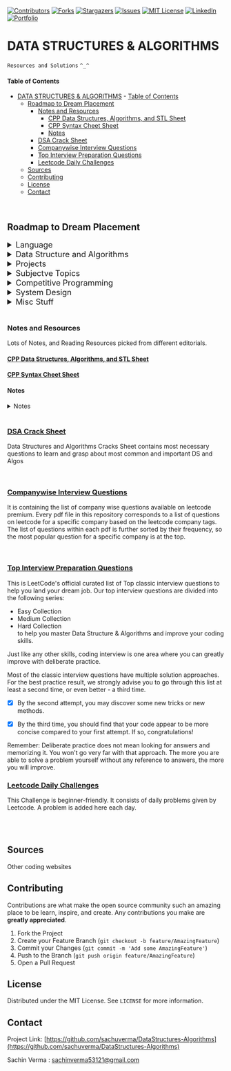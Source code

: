 [![Contributors][contributors-sachu]][contributors-url]
[![Forks][forks-sachu]][forks-url]
[![Stargazers][stars-sachu]][stars-url]
[![Issues][issues-sachu]][issues-url]
[![MIT License][license-sachu]][license-url]
[![LinkedIn][linkedin-sachu]][linkedin-url]
[![Portfolio][portfolio-sachu]][portfolio-url]

# DATA STRUCTURES & ALGORITHMS
`Resources and Solutions` `^_^`


#### Table of Contents

- [DATA STRUCTURES & ALGORITHMS](#data-structures--algorithms)
      - [Table of Contents](#table-of-contents)
  - [Roadmap to Dream Placement](#roadmap-to-dream-placement)
    - [Notes and Resources](#notes-and-resources)
      - [CPP Data Structures, Algorithms, and STL Sheet](#cpp-data-structures-algorithms-and-stl-sheet)
      - [CPP Syntax Cheet Sheet](#cpp-syntax-cheet-sheet)
      - [Notes](#notes)
    - [DSA Crack Sheet](#dsa-crack-sheet)
    - [Companywise Interview Questions](#companywise-interview-questions)
    - [Top Interview Preparation Questions](#top-interview-preparation-questions)
    - [Leetcode Daily Challenges](#leetcode-daily-challenges)
  - [Sources](#sources)
  - [Contributing](#contributing)
  - [License](#license)
  - [Contact](#contact)
  

<br />

## Roadmap to Dream Placement
<details>
  <summary style="font-size:1.15rem;">Language</summary>
  
  - Intent
    * Familiarity with Syntax
    * Familiarity with all keywords & Basic Concepts
    * main focus is on, that are you comfortable in writing code with your preferred language
  - Choices
     * C++
       * Refrences: 
         * [cpprefrences](https://en.cppreference.com/w/cpp)
         * [tutorialspoint](https://www.tutorialspoint.com/cplusplus/index.htm)
         * [cplusplus](http://www.cplusplus.com/reference/)
       * Time Required:
         * 1-2 weeks
         * 1-2 hrs/day
     * Java
       * Refrences:
         * [Tutorialpoint](https://www.tutorialspoint.com/java/index.htm)
         * [GFG](https://www.geeksforgeeks.org/java/)
       * Time Required: same as above
     * Python
       * Refrences:
         * [Tutorialspoint](https://www.tutorialspoint.com/python/index.htm)
         * [w3schools](https://www.w3schools.com/python/)
       * Time Required: same as above
       * **Important Callout:** Some companies don't allow python as a coice in their online coding test, so prepare accordingly
</details>

<details>
  <summary style="font-size:1.15rem;">Data Structure and Algorithms</summary>

  * Without this, No Software Engineering Interview, in a tech giant can be cracked
    * Follow the DSA Crack Sheet List given below
    * Time Required
      * 2-3 months
      * 6-8 questions/day
      * 3-6 hrs/day

</details>

<details>
  <summary style="font-size:1.15rem;">Projects</summary>
  
  * You need some projects to showcase your skills to your interviewer
    * Choices
      * Mobile Development
      * Web Development
      * Machine Leraning
      * Some other stuff (like, Blockchain, IOT, etc)
    * Time Required: 3 months (doing on weekends 6-8 hours)

</details>

<details>
  <summary style="font-size:1.15rem;">Subjectve Topics</summary>
  
  * Do a Subsequent reading, revision any day you get time
    * Operating System
    * OOPS, Object Oriented Skills
    * DBMS, Databse Management
    * Computer Networking
  
</details>

<details>
  <summary style="font-size:1.15rem;">Competitive Programming</summary>

  * CP needs time, it's not somthing thant you can master in 2 months, We will get comfortable with online platorms and get a taste of competitive programming
  * Leetcode questions nearly 150-200 questions
    * Category  
      * Easy: 30%
      * Medium: 50%
      * Hard: 20%
  * If time allows then go for Codeforces div2 Level A,B and C question
  * Time Required
    * 150-200 Questions
    * 2 months
    * 3-4 Ques/day

</details>

<details>
  <summary style="font-size:1.15rem;">System Design</summary>

  * Tech Level
    * System's overview like we will use this queue with DynamoDB and a acheduler with justification of why we are using this DB, SQS, SNS, multithreading, etc.
    * for SDE-1 equivalent positions, this level is somewhat rare
  * Normal Understanding
    * knowledge of dividing system & creating a rough DFD of system
    * knowledge of DB Schema creation
    * able to create problem-solving logic or not
    * Time Required: Just need some reading of artiles/notes, can be pursued parallely
  * Great Resources
    * [Grokking](https://github.com/lei-hsia/grokking-system-design/blob/master/README.md)
    * [Primer](https://github.com/donnemartin/system-design-primer/blob/master/README.md)
</details>

<details>
  <summary style="font-size:1.15rem;">Misc Stuff</summary>

  * [Aptitude/Reasoning](https://www.geeksforgeeks.org/quiz-corner-gq/)
    * Do some mock tests to gain confidence
  * Basic Programming MCQ
    * [C/C++/Java/Python fundamentals](https://www.geeksforgeeks.org/quiz-corner-gq/)
    * Print output type questions
    * Time/space complexity Questions
    * [SQL Queries](https://www.geeksforgeeks.org/dbms-gq/sql-gq/)
  * [Puzzles](https://www.geeksforgeeks.org/puzzles/)
  * [Always go through 50-60 interview experiences before interview](https://www.geeksforgeeks.org/company-interview-corner/)
</details>

<br />

###  Notes and Resources
Lots of Notes, and Reading Resources picked from different editorials.

####  [CPP Data Structures, Algorithms, and STL Sheet](./CPP-STL.md)
####  [CPP Syntax Cheet Sheet](./CPP-SYNTAX.md)

#### Notes
<details>
  <summary>Notes</summary>
  
  - [Dynamic Programming and Bit Masking](./Resources/Notes/Dynamic%20Programming%20and%20Bit%20Masking.md)
  - [Disjoint Set Union (Union Find)](./Resources/Notes/Disjoint%20Set%20Union.md)
</details>

<br />

###  [DSA Crack Sheet](./DSA%20Crack%20Sheet)
Data Structures and Algorithms Cracks Sheet contains most necessary questions to learn and grasp about most common and important DS and Algos 
  <!-- ### [Questions List](./DSA%20Crack%20Sheet) -->

<br />

###  [Companywise Interview Questions](./Companywise%20Questions)
It is containing the list of company wise questions available on leetcode premium.
Every pdf file in this repository corresponds to a list of questions on leetcode for a specific company based on the leetcode company tags. The list of questions within each pdf is further sorted by their frequency, so the most popular question for a specific company is at the top.
<!-- ### [Question List](./Companywise%20Questions)   -->

<br />

###  [Top Interview Preparation Questions](./Leetcode%20Top%20Interview%20Questions)
This is LeetCode's official curated list of Top classic interview questions to help you land your dream job. Our top interview questions are divided into the following series:

- Easy Collection
- Medium Collection
- Hard Collection    
to help you master Data Structure & Algorithms and improve your coding skills.

Just like any other skills, coding interview is one area where you can greatly improve with deliberate practice.

Most of the classic interview questions have multiple solution approaches. For the best practice result, we strongly advise you to go through this list at least a second time, or even better - a third time.

- [x] By the second attempt, you may discover some new tricks or new methods. 

- [x] By the third time, you should find that your code appear to be more concise compared to your first attempt. If so, congratulations!

Remember: Deliberate practice does not mean looking for answers and memorizing it. You won't go very far with that approach. The more you are able to solve a problem yourself without any reference to answers, the more you will improve.
<br />

###  [Leetcode Daily Challenges](./Leetcode%20Daily%20Challenge)
This Challenge is beginner-friendly. It consists of daily problems given by Leetcode. 
A problem is added here each day.

<br />
<br />

## Sources
Other coding websites

<!-- CONTRIBUTING -->
## Contributing

Contributions are what make the open source community such an amazing place to be learn, inspire, and create. Any contributions you make are **greatly appreciated**.

1. Fork the Project
2. Create your Feature Branch (`git checkout -b feature/AmazingFeature`)
3. Commit your Changes (`git commit -m 'Add some AmazingFeature'`)
4. Push to the Branch (`git push origin feature/AmazingFeature`)
5. Open a Pull Request



<!-- LICENSE -->
## License

Distributed under the MIT License. See `LICENSE` for more information.


<!-- CONTACT -->
## Contact

Project Link: [https://github.com/sachuverma/DataStructures-Algorithms](https://github.com/sachuverma/DataStructures-Algorithms)

Sachin Verma : [sachinverma53121@gmail.com](sachinverma53121.gmail.com)




<!-- MARKDOWN LINKS & IMAGES -->
[contributors-sachu]: https://img.shields.io/github/contributors/sachuverma/DataStructures-Algorithms.svg?style=flat-square
[contributors-url]: https://github.com/sachuverma/DataStructures-Algorithms/graphs/contributors
[forks-sachu]: https://img.shields.io/github/forks/sachuverma/DataStructures-Algorithms.svg?style=flat-square
[forks-url]: https://github.com/sachuverma/DataStructures-Algorithms/network/members
[stars-sachu]: https://img.shields.io/github/stars/sachuverma/DataStructures-Algorithms.svg?style=flat-square
[stars-url]: https://github.com/sachuverma/DataStructures-Algorithms/stargazers
[issues-sachu]: https://img.shields.io/github/issues/sachuverma/DataStructures-Algorithms.svg?style=flat-square
[issues-url]: https://github.com/sachuverma/DataStructures-Algorithms/issues
[license-sachu]: https://img.shields.io/github/license/sachuverma/DataStructures-Algorithms.svg?style=flat-square
[license-url]: https://github.com/sachuverma/DataStructures-Algorithms/blob/master/LICENSE
[linkedin-sachu]: https://img.shields.io/badge/LinkedIn--yellow?style=flat-square&logo=linkedin
[linkedin-url]: https://www.linkedin.com/in/sachuverma/
[portfolio-sachu]: https://img.shields.io/badge/Portfolio--red?style=flat-square&logo=clickup
[portfolio-url]: https://sachin-verma.netlify.app/



